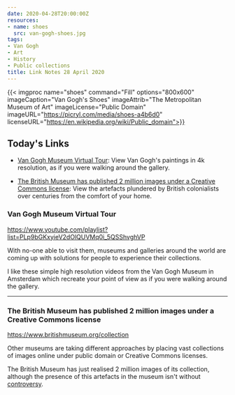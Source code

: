 ```yaml
---
date: 2020-04-28T20:00:00Z
resources:
- name: shoes
  src: van-gogh-shoes.jpg
tags:
- Van Gogh
- Art
- History
- Public collections
title: Link Notes 28 April 2020
---
```


{{< imgproc
    name="shoes"
    command="Fill"
    options="800x600"
    imageCaption="Van Gogh's Shoes"
    imageAttrib="The Metropolitan Museum of Art"
    imageLicense="Public Domain"
    imageURL="https://picryl.com/media/shoes-a4b6d0"
    licenseURL="https://en.wikipedia.org/wiki/Public_domain">}}

## Today's Links

* [Van Gogh Museum Virtual Tour](/blog/links/2020/04/28/#van-gogh-virtual-tour): View Van Gogh's paintings in 4k resolution, as if you were walking around the gallery.

* [The British Museum has published 2 million images under a Creative Commons license](/blog/links/2020/04/28/#the-british-museum-has-published-2-million-images-under-a-creative-commons-license): View the artefacts plundered by British colonialists over centuries from the comfort of your home.

<!--more-->

### Van Gogh Museum Virtual Tour

https://www.youtube.com/playlist?list=PLp9bGKxyieV2dOlQUVMq0i_5QSShvghVP

With no-one able to visit them, museums and galleries around the world are coming up with solutions for people to experience their collections.

I like these simple high resolution videos from the Van Gogh Museum in Amsterdam which recreate your point of view as if you were walking around the gallery.

---

### The British Museum has published 2 million images under a Creative Commons license

https://www.britishmuseum.org/collection

Other museums are taking different approaches by placing vast collections of images online under public domain or Creative Commons licenses.

The British Museum has just realised 2 million images of its collection, although the presence of this artefacts in the museum isn't without [controversy](https://en.wikipedia.org/wiki/British_Museum#Controversies).
